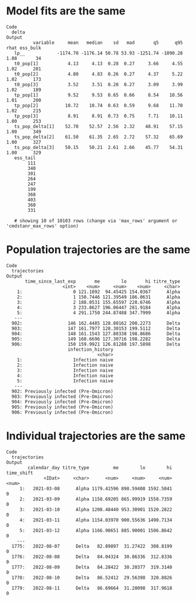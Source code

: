 # Model fits are the same

    Code
      delta
    Output
              variable     mean   median    sd   mad       q5      q95 rhat ess_bulk
       lp__            -1174.70 -1176.14 50.78 53.93 -1251.74 -1090.28 1.08       34
       t0_pop[1]           4.13     4.13  0.28  0.27     3.66     4.55 1.02      201
       t0_pop[2]           4.80     4.83  0.26  0.27     4.37     5.22 1.02      173
       t0_pop[3]           3.52     3.51  0.28  0.27     3.09     3.99 1.02      189
       tp_pop[1]           9.52     9.53  0.65  0.66     8.54    10.56 1.01      200
       tp_pop[2]          10.72    10.74  0.63  0.59     9.68    11.70 1.02      215
       tp_pop[3]           8.91     8.91  0.73  0.75     7.71    10.11 1.00      253
       ts_pop_delta[1]    52.70    52.57  2.56  2.32    48.91    57.15 1.00      349
       ts_pop_delta[2]    61.50    61.35  2.65  2.72    57.32    65.69 1.00      327
       ts_pop_delta[3]    50.15    50.21  2.61  2.66    45.77    54.31 1.00      329
       ess_tail
            111
            340
            301
            264
            247
            199
            368
            403
            360
            331
      
       # showing 10 of 10103 rows (change via 'max_rows' argument or 'cmdstanr_max_rows' option)

# Population trajectories are the same

    Code
      trajectories
    Output
           time_since_last_exp       me        lo       hi titre_type
                         <int>    <num>     <num>    <num>     <char>
        1:                   0 121.1892  94.45425 154.0367      Alpha
        2:                   1 150.7446 121.39549 186.0631      Alpha
        3:                   2 188.0531 155.65597 228.6746      Alpha
        4:                   3 233.8627 196.06447 281.9184      Alpha
        5:                   4 291.1750 244.87488 347.7999      Alpha
       ---                                                           
      902:                 146 162.4485 128.80162 200.2273      Delta
      903:                 147 161.7977 128.30153 199.5112      Delta
      904:                 148 161.1543 127.80338 198.8686      Delta
      905:                 149 160.6696 127.30716 198.2282      Delta
      906:                 150 159.9921 126.81288 197.5898      Delta
                           infection_history
                                      <char>
        1:                   Infection naive
        2:                   Infection naive
        3:                   Infection naive
        4:                   Infection naive
        5:                   Infection naive
       ---                                  
      902: Previously infected (Pre-Omicron)
      903: Previously infected (Pre-Omicron)
      904: Previously infected (Pre-Omicron)
      905: Previously infected (Pre-Omicron)
      906: Previously infected (Pre-Omicron)

# Individual trajectories are the same

    Code
      trajectories
    Output
            calendar_day titre_type         me        lo        hi time_shift
                  <IDat>     <char>      <num>     <num>     <num>      <num>
         1:   2021-03-08      Alpha 1179.41596 898.59408 1592.5041          0
         2:   2021-03-09      Alpha 1158.69205 865.99919 1558.7359          0
         3:   2021-03-10      Alpha 1208.48440 953.30901 1520.2822          0
         4:   2021-03-11      Alpha 1154.03970 900.55636 1490.7134          0
         5:   2021-03-12      Alpha 1166.98651 885.90001 1506.8642          0
        ---                                                                  
      1775:   2022-08-07      Delta   82.89897  31.27422  308.8199          0
      1776:   2022-08-08      Delta   84.04324  30.86336  312.8336          0
      1777:   2022-08-09      Delta   84.28422  30.20377  319.3140          0
      1778:   2022-08-10      Delta   86.52412  29.56398  320.8826          0
      1779:   2022-08-11      Delta   86.69664  31.20098  317.9618          0

